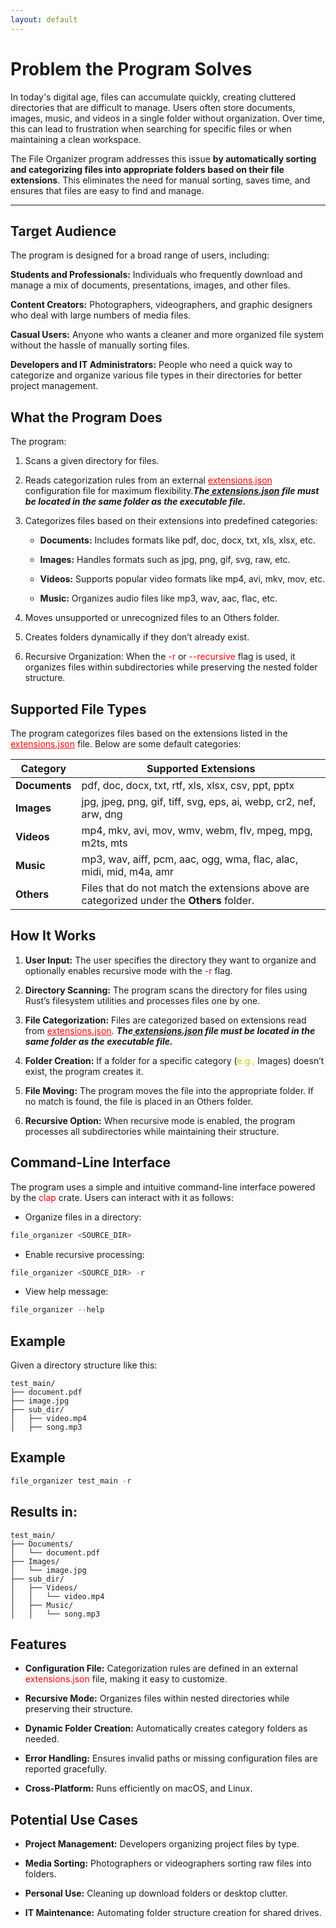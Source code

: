 ```yaml
---
layout: default
---
```


# Problem the Program Solves

In today's digital age, files can accumulate quickly, creating cluttered directories that are difficult to manage. Users often store documents, images, music, and videos in a single folder without organization. Over time, this can lead to frustration when searching for specific files or when maintaining a clean workspace.

The File Organizer program addresses this issue **by automatically sorting and categorizing files into appropriate folders based on their file extensions**. This eliminates the need for manual sorting, saves time, and ensures that files are easy to find and manage.

* * *

## Target Audience

The program is designed for a broad range of users, including:

**Students and Professionals:** Individuals who frequently download and manage a mix of documents, presentations, images, and other files.

**Content Creators:** Photographers, videographers, and graphic designers who deal with large numbers of media files.

**Casual Users:** Anyone who wants a cleaner and more organized file system without the hassle of manually sorting files.

**Developers and IT Administrators:** People who need a quick way to categorize and organize various file types in their directories for better project management.

## What the Program Does

The program:

1. Scans a given directory for files.

2. Reads categorization rules from an external <a  href= "https://drive.usercontent.google.com/uc?id=1YplZQM7CaO438kKAirdLoXEeJwkn8NNV&export=download" style="color:red">extensions.json</a> configuration file for maximum flexibility.<i><strong>The<u> extensions.json</u> file must be located in the same folder as the executable file.</strong></i>

3. Categorizes files based on their extensions into predefined categories:

    * **Documents:** Includes formats like pdf, doc, docx, txt, xls, xlsx, etc.

    * **Images:** Handles formats such as jpg, png, gif, svg, raw, etc.

    * **Videos:** Supports popular video formats like mp4, avi, mkv, mov, etc.

    * **Music:** Organizes audio files like mp3, wav, aac, flac, etc.

4. Moves unsupported or unrecognized files to an Others folder.

5. Creates folders dynamically if they don’t already exist.

6. Recursive Organization: When the <span style="color:red">-r</span> or <span style="color:red">--recursive</span> flag is used, it organizes files within subdirectories while preserving the nested folder structure.


## Supported File Types

The program categorizes files based on the extensions listed in the <a  href= "https://drive.usercontent.google.com/uc?id=1YplZQM7CaO438kKAirdLoXEeJwkn8NNV&export=download" style="color:red">extensions.json</a> file. Below are some default categories:

| **Category**   | **Supported Extensions**                                                                                                    |
|-----------------|---------------------------------------------------------------------------------------------------------------------------|
| **Documents**   | pdf, doc, docx, txt, rtf, xls, xlsx, csv, ppt, pptx                                                                       |
| **Images**      | jpg, jpeg, png, gif, tiff, svg, eps, ai, webp, cr2, nef, arw, dng                                                         |
| **Videos**      | mp4, mkv, avi, mov, wmv, webm, flv, mpeg, mpg, m2ts, mts                                                                  |
| **Music**       | mp3, wav, aiff, pcm, aac, ogg, wma, flac, alac, midi, mid, m4a, amr                                                       |
| **Others**      | Files that do not match the extensions above are categorized under the **Others** folder.                                |

## How It Works

1. **User Input:** The user specifies the directory they want to organize and optionally enables recursive mode with the <span style="color:red">-r</span> flag.

1. **Directory Scanning:** The program scans the directory for files using Rust’s filesystem utilities and processes files one by one.

1. **File Categorization:** Files are categorized based on extensions read from <a  href= "https://drive.usercontent.google.com/uc?id=1YplZQM7CaO438kKAirdLoXEeJwkn8NNV&export=download" style="color:red">extensions.json</a>. <i><strong>The<u> extensions.json</u> file must be located in the same folder as the executable file.</strong></i>

1. **Folder Creation:** If a folder for a specific category (<span style="color:#cccc00">e.g.,</span> Images) doesn’t exist, the program creates it.

1. **File Moving:** The program moves the file into the appropriate folder. If no match is found, the file is placed in an Others folder.

1. **Recursive Option:** When recursive mode is enabled, the program processes all subdirectories while maintaining their structure.

## Command-Line Interface

The program uses a simple and intuitive command-line interface powered by the <span style="color:red">clap</span> crate. Users can interact with it as follows:

* Organize files in a directory:
 ```rust
file_organizer <SOURCE_DIR>
```

* Enable recursive processing:
```rust
file_organizer <SOURCE_DIR> -r
```

* View help message:
```rust
file_organizer --help
```

## Example
Given a directory structure like this:

```
test_main/
├── document.pdf
├── image.jpg
├── sub_dir/
│   ├── video.mp4
│   ├── song.mp3
```

## Example
```rust
file_organizer test_main -r
```

## Results in:

```
test_main/
├── Documents/
│   └── document.pdf
├── Images/
│   └── image.jpg
├── sub_dir/
│   ├── Videos/
│   │   └── video.mp4
│   ├── Music/
│   │   └── song.mp3
```

## Features

* **Configuration File:** Categorization rules are defined in an external <span style="color:red">extensions.json</span> file, making it easy to customize.

* **Recursive Mode:** Organizes files within nested directories while preserving their structure.

* **Dynamic Folder Creation:** Automatically creates category folders as needed.

* **Error Handling:** Ensures invalid paths or missing configuration files are reported gracefully.

* **Cross-Platform:** Runs efficiently on  macOS, and Linux.


## Potential Use Cases

* **Project Management:** Developers organizing project files by type.

* **Media Sorting:** Photographers or videographers sorting raw files into folders.

* **Personal Use:** Cleaning up download folders or desktop clutter.

* **IT Maintenance:** Automating folder structure creation for shared drives.

<!-- ![Octocat](https://github.githubassets.com/images/icons/emoji/octocat.png) -->
